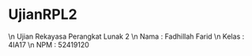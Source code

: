# UjianRPL2
\n Ujian Rekayasa Perangkat Lunak 2
\n Nama  : Fadhillah Farid
\n Kelas : 4IA17
\n NPM   : 52419120
